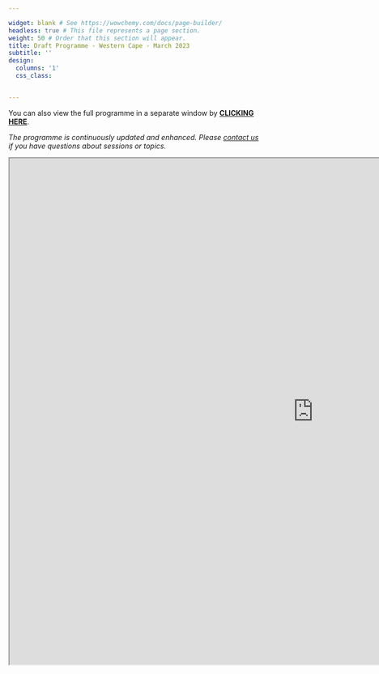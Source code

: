 ```yaml
---

widget: blank # See https://wowchemy.com/docs/page-builder/
headless: true # This file represents a page section.
weight: 50 # Order that this section will appear.
title: Draft Programme - Western Cape - March 2023
subtitle: ''
design:
  columns: '1'
  css_class: 


---
```


You can also view the full programme in a separate window by __[CLICKING HERE](https://docs.google.com/spreadsheets/u/1/d/e/2PACX-1vSuD-uS2nH5fe1B9-kcQt4EJ4EXQZpjdhNHwHjHkuxFgixlb9nuqxkTZvhzUfOrmKNczs6MF4M_AfFa/pubhtml?gid=0&amp;single=true&amp;widget=true&amp;headers=false#)__.

_The programme is continuously updated and enhanced. Please [contact us](#contact) if you have questions about sessions or topics._

<iframe width="1200px" height="1000px" src="https://docs.google.com/spreadsheets/d/e/2PACX-1vSuD-uS2nH5fe1B9-kcQt4EJ4EXQZpjdhNHwHjHkuxFgixlb9nuqxkTZvhzUfOrmKNczs6MF4M_AfFa/pubhtml?widget=true&amp;headers=false"></iframe>

